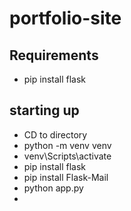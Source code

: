 # portfolio-site

## Requirements
* pip install flask

## starting up
* CD to directory
* python -m venv venv
* venv\Scripts\activate
* pip install flask
* pip install Flask-Mail
* python app.py
* 
